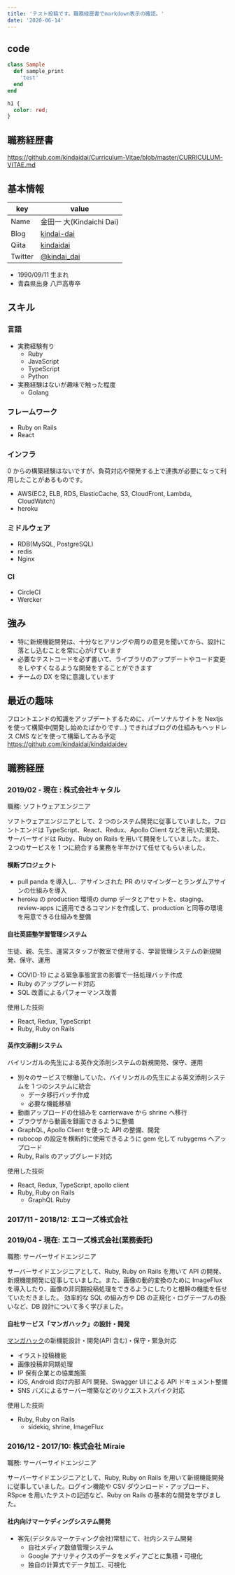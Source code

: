 ```yaml
---
title: 'テスト投稿です。職務経歴書でmarkdown表示の確認。'
date: '2020-06-14'
---
```


## code
```ruby sample.rb
class Sample
  def sample_print
    'test'
  end
end
```

```css
h1 {
  color: red;
}
```


## 職務経歴書

https://github.com/kindaidai/Curriculum-Vitae/blob/master/CURRICULUM-VITAE.md

## 基本情報

| key     | value                                           |
| ------- | ----------------------------------------------- |
| Name    | 金田一 大(Kindaichi Dai)                        |
| Blog    | [kindai-dai](http://kindai-dai.hatenablog.com/) |
| Qiita   | [kindaidai](https://qiita.com/kindaidai)        |
| Twitter | [@kindai_dai](https://twitter.com/kindai_dai)   |

- 1990/09/11 生まれ
- 青森県出身 八戸高専卒

## スキル

### 言語

- 実務経験有り
  - Ruby
  - JavaScript
  - TypeScript
  - Python
- 実務経験はないが趣味で触った程度
  - Golang

### フレームワーク

- Ruby on Rails
- React

### インフラ

0 からの構築経験はないですが、負荷対応や開発する上で連携が必要になって利用したことがあるものです。

- AWS(EC2, ELB, RDS, ElasticCache, S3, CloudFront, Lambda, CloudWatch)
- heroku

### ミドルウェア

- RDB(MySQL, PostgreSQL)
- redis
- Nginx

### CI

- CircleCI
- Wercker

## 強み

- 特に新規機能開発は、十分なヒアリングや周りの意見を聞いてから、設計に落とし込むことを常に心がげています
- 必要なテストコードを必ず書いて、ライブラリのアップデートやコード変更をしやすくなるような開発をすることができます
- チームの DX を常に意識しています

## 最近の趣味

フロントエンドの知識をアップデートするために、パーソナルサイトを Nextjs を使って構築中(開発し始めたばかりです...)
できればブログの仕組みもヘッドレス CMS などを使って構築してみる予定
https://github.com/kindaidai/kindaidaidev

<div class="page-break"></div>

## 職務経歴

### 2019/02 - 現在 : 株式会社キャタル

職務: ソフトウェアエンジニア

ソフトウェアエンジニアとして、2 つのシステム開発に従事していました。フロントエンドは TypeScript、React、Redux、Apollo Client などを用いた開発、サーバーサイドは Ruby、Ruby on Rails を用いて開発をしていました。また、２つのサービスを 1 つに統合する業務を半年かけて任せてもらいました。

#### 横断プロジェクト

- pull panda を導入し、アサインされた PR のリマインダーとランダムアサインの仕組みを導入
- heroku の production 環境の dump データとアセットを、staging、review-apps に適用できるコマンドを作成して、production と同等の環境を用意できる仕組みを整備

#### 自社英語塾学習管理システム

生徒、親、先生、運営スタッフが教室で使用する、学習管理システムの新規開発、保守、運用

- COVID-19 による緊急事態宣言の影響で一括処理バッチ作成
- Ruby のアップグレード対応
- SQL 改善によるパフォーマンス改善

使用した技術

- React, Redux, TypeScript
- Ruby, Ruby on Rails

#### 英作文添削システム

バイリンガルの先生による英作文添削システムの新規開発、保守、運用

- 別々のサービスで稼働していた、バイリンガルの先生による英文添削システムを 1 つのシステムに統合
  - データ移行バッチ作成
  - 必要な機能移植
- 動画アップロードの仕組みを carrierwave から shrine へ移行
- ブラウザから動画を録画できるように整備
- GraphQL, Apollo Client を使った API の整備、開発
- rubocop の設定を横断的に使用できるように gem 化して rubygems へアップロード
- Ruby, Rails のアップグレード対応

使用した技術

- React, Redux, TypeScript, apollo client
- Ruby, Ruby on Rails
  - GraphQL Ruby

<div class="page-break"></div>

### 2017/11 - 2018/12: エコーズ株式会社

### 2019/04 - 現在: エコーズ株式会社(業務委託)

職務: サーバーサイドエンジニア

サーバーサイドエンジニアとして、Ruby, Ruby on Rails を用いて API の開発、新規機能開発に従事していました。また、画像の動的変換のために ImageFlux を導入したり、画像の非同期投稿処理をできるようにしたりと根幹の機能を任せていただきました。
効率的な SQL の組み方や DB の正規化・ログテーブルの扱いなど、DB 設計について多く学びました。

#### 自社サービス「マンガハック」の設計・開発

[マンガハック](https://mangahack.com/)の新機能設計・開発(API 含む)・保守・緊急対応

- イラスト投稿機能
- 画像投稿非同期処理
- IP 保有企業との協業施策
- iOS, Android 向け内部 API 開発、Swagger UI による API ドキュメント整備
- SNS バズによるサーバー増築などのリクエストスパイク対応

使用した技術

- Ruby, Ruby on Rails
  - sidekiq, shrine, ImageFlux

### 2016/12 - 2017/10: 株式会社 Miraie

職務: サーバーサイドエンジニア

サーバーサイドエンジニアとして、Ruby, Ruby on Rails を用いて新規機能開発に従事していました。ログイン機能や CSV ダウンロード・アップロード、RSpce を用いたテストの記述など、Ruby on Rails の基本的な開発を学びました。

#### 社内向けマーケディングシステム開発

- 客先(デジタルマーケティング会社)常駐にて、社内システム開発
  - 自社メディア数値管理システム
  - Google アナリティクスのデータをメディアごとに集積・可視化
  - 独自の計算式でデータ加工、可視化
